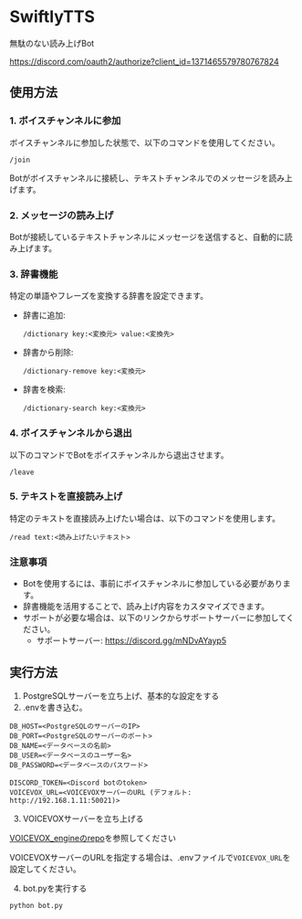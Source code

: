 # SwiftlyTTS

無駄のない読み上げBot

https://discord.com/oauth2/authorize?client_id=1371465579780767824

## 使用方法

### 1. ボイスチャンネルに参加
ボイスチャンネルに参加した状態で、以下のコマンドを使用してください。

```
/join
```

Botがボイスチャンネルに接続し、テキストチャンネルでのメッセージを読み上げます。

### 2. メッセージの読み上げ
Botが接続しているテキストチャンネルにメッセージを送信すると、自動的に読み上げます。

### 3. 辞書機能
特定の単語やフレーズを変換する辞書を設定できます。

- 辞書に追加:
  ```
  /dictionary key:<変換元> value:<変換先>
  ```
- 辞書から削除:
  ```
  /dictionary-remove key:<変換元>
  ```
- 辞書を検索:
  ```
  /dictionary-search key:<変換元>
  ```

### 4. ボイスチャンネルから退出
以下のコマンドでBotをボイスチャンネルから退出させます。

```
/leave
```

### 5. テキストを直接読み上げ
特定のテキストを直接読み上げたい場合は、以下のコマンドを使用します。

```
/read text:<読み上げたいテキスト>
```

### 注意事項
- Botを使用するには、事前にボイスチャンネルに参加している必要があります。
- 辞書機能を活用することで、読み上げ内容をカスタマイズできます。
- サポートが必要な場合は、以下のリンクからサポートサーバーに参加してください。
  - サポートサーバー: https://discord.gg/mNDvAYayp5

## 実行方法

1. PostgreSQLサーバーを立ち上げ、基本的な設定をする
2. .envを書き込む。
```env
DB_HOST=<PostgreSQLのサーバーのIP>
DB_PORT=<PostgreSQLのサーバーのポート>
DB_NAME=<データベースの名前>
DB_USER=<データベースのユーザー名>
DB_PASSWORD=<データベースのパスワード>

DISCORD_TOKEN=<Discord botのtoken>
VOICEVOX_URL=<VOICEVOXサーバーのURL (デフォルト: http://192.168.1.11:50021)>
```
3. VOICEVOXサーバーを立ち上げる

[VOICEVOX_engineのrepo](https://github.com/VOICEVOX/voicevox_engine)を参照してください

VOICEVOXサーバーのURLを指定する場合は、.envファイルで`VOICEVOX_URL`を設定してください。

4. bot.pyを実行する
```
python bot.py
```
